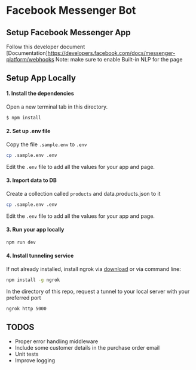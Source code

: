 # Facebook Messenger Bot

## Setup Facebook Messenger App

Follow this developer document [Documentation]https://developers.facebook.com/docs/messenger-platform/webhooks
Note: make sure to enable Built-in NLP for the page

## Setup App Locally

#### 1. Install the dependencies

Open a new terminal tab in this directory.

```bash
$ npm install
```

#### 2. Set up .env file

Copy the file `.sample.env` to `.env`

```bash
cp .sample.env .env
```

Edit the `.env` file to add all the values for your app and page.

#### 3. Import data to DB

Create a collection called `products` and data.products.json to it

```bash
cp .sample.env .env
```

Edit the `.env` file to add all the values for your app and page.

#### 3. Run your app locally

```bash
npm run dev
```

#### 4. Install tunneling service

If not already installed, install ngrok via [download](https://ngrok.com/download) or via command line:

```bash
npm install -g ngrok
```

In the directory of this repo, request a tunnel to your local server with your preferred port

```bash
ngrok http 5000
```

## TODOS
 * Proper error handling middleware
 * Include some customer details in the purchase order email
 * Unit tests
 * Improve logging